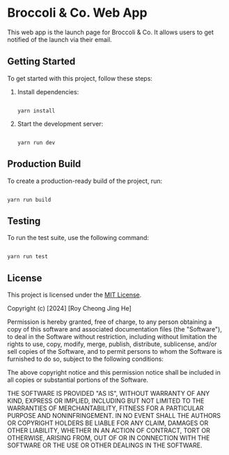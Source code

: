 # Broccoli & Co. Web App

This web app is the launch page for Broccoli & Co. It allows users to get notified of the launch via their email.

## Getting Started

To get started with this project, follow these steps:

1. Install dependencies:

   ```

   yarn install

   ```

2. Start the development server:

   ```

   yarn run dev

   ```

## Production Build

To create a production-ready build of the project, run:

```

yarn run build

```

## Testing

To run the test suite, use the following command:

```

yarn run test

```

## License

This project is licensed under the [MIT License](LICENSE).

Copyright (c) [2024] [Roy Cheong Jing He]

Permission is hereby granted, free of charge, to any person obtaining a copy
of this software and associated documentation files (the "Software"), to deal
in the Software without restriction, including without limitation the rights
to use, copy, modify, merge, publish, distribute, sublicense, and/or sell
copies of the Software, and to permit persons to whom the Software is
furnished to do so, subject to the following conditions:

The above copyright notice and this permission notice shall be included in all
copies or substantial portions of the Software.

THE SOFTWARE IS PROVIDED "AS IS", WITHOUT WARRANTY OF ANY KIND, EXPRESS OR
IMPLIED, INCLUDING BUT NOT LIMITED TO THE WARRANTIES OF MERCHANTABILITY,
FITNESS FOR A PARTICULAR PURPOSE AND NONINFRINGEMENT. IN NO EVENT SHALL THE
AUTHORS OR COPYRIGHT HOLDERS BE LIABLE FOR ANY CLAIM, DAMAGES OR OTHER
LIABILITY, WHETHER IN AN ACTION OF CONTRACT, TORT OR OTHERWISE, ARISING FROM,
OUT OF OR IN CONNECTION WITH THE SOFTWARE OR THE USE OR OTHER DEALINGS IN THE
SOFTWARE.
